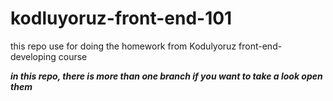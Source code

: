 # kodluyoruz-front-end-101
this repo use for doing the homework from Kodulyoruz front-end-developing course 

***in this repo, there is more than one branch if you want to take a look  open them***
